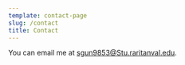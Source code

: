 ```yaml
---
template: contact-page
slug: /contact
title: Contact
---
```

You can email me at [sgun9853@Stu.raritanval.edu](mailto:sgun9853@Stu.raritanval.edu).